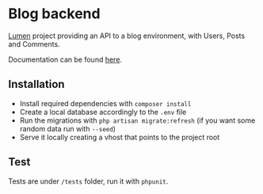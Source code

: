 # Blog backend
[Lumen](https://lumen.laravel.com/) project providing an API to a blog environment, with Users, Posts and Comments.    
    
Documentation can be found [here](https://blog-aronnebrivio.restlet.io).

## Installation
- Install required dependencies with `composer install`    
- Create a local database accordingly to the `.env` file    
- Run the migrations with `php artisan migrate:refresh` (if you want some random data run with `--seed`)    
- Serve it locally creating a vhost that points to the project root    
    
## Test
Tests are under `/tests` folder, run it with `phpunit`.